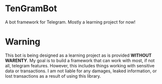 # TenGramBot
A bot framework for Telegram. Mostly a learning project for now!

# Warning
This bot is being designed as a learning project as is provided **WITHOUT WARENTY**. My goal is to build a framework that can work with most, if not all, telegram features. However, this includes things working with sensitive data or transactions. I am not liable for any damages, leaked information, or lost transactions as a result of using this library.